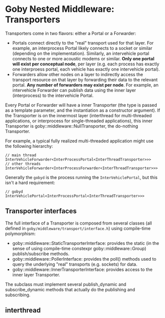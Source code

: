 # Goby Nested Middleware: Transporters

Transporters come in two flavors: either a Portal or a Forwarder:

* Portals connect directly to the "real" transport used for that layer. For example, an interprocess Portal likely connects to a socket or similar (depending on the implementation). Similarly, an intervehicle portal connects to one or more acoustic modems or similar. **Only one portal will exist per conceptual node**, per layer (e.g. each process has exactly one interproess portal, each vehicle has exactly one intervehicle portal).
* Forwarders allow other nodes on a layer to indirectly access the transport resource on that layer by forwarding their data to the relevant portal. **Any number of forwarders may exist per node**. For example, an intervehicle Forwarder can publish data using the inner layer (interprocess) to the intervehicle Portal.

Every Portal or Forwarder will have a inner Transporter (the type is passed as a template parameter, and the instantiation as a constructor argument). If the Transporter is on the innermost layer (interthread for multi-threaded applications, or interprocess for single-threaded applications), this inner Transporter is goby::middleware::NullTransporter, the do-nothing Transporter.


For example, a typical fully realized multi-threaded application might use the following hierarchy:

```
// main thread
InterVehicleForwarder<InterProcessPortal<InterThreadTransporter>>>
// other threads
InterVehicleForwarder<InterProcessForwarder<InterThreadTransporter>>>
```

Generally the `gobyd` is the process running the `InterVehiclePortal`, but this isn't a hard requirement:

```
// gobyd
InterVehiclePortal<InterProcessPortal<InterThreadTransporter>>>
```

## Transporter interfaces

The full interface of a Transporter is composed from several classes (all defined in `goby/middleware/transport/interface.h`) using compile-time polymorphism:

* goby::middleware::StaticTransporterInterface: provides the static (in the sense of using compile-time constexpr goby::middleware::Group) publish/subscribe methods.
* goby::middleware::PollerInterface: provides the poll() methods used to query the underlying "real" transports (e.g. sockets) for data.
* goby::middleware::InnerTransporterInterface: provides access to the inner layer Transporter.

The subclass must implement several publish_dynamic and subscribe_dynamic methods that actually do the publishing and subscribing.

## interthread


